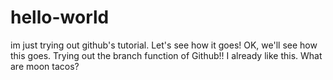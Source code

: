 # hello-world
im just trying out github's tutorial. Let's see how it goes!
OK, we'll see how this goes. Trying out the branch function of Github!! I already like this. What are moon tacos?
